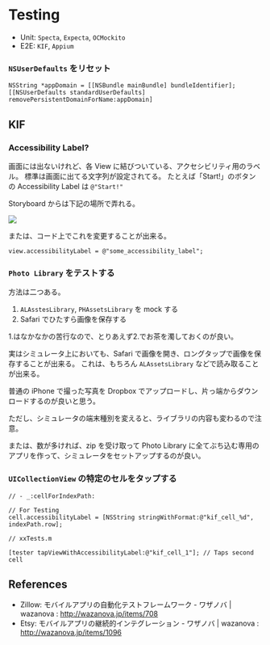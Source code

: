 Testing
===

- Unit: `Specta`, `Expecta`, `OCMockito`
- E2E: `KIF`, `Appium`

### `NSUserDefaults` をリセット

```objc
NSString *appDomain = [[NSBundle mainBundle] bundleIdentifier];
[[NSUserDefaults standardUserDefaults] removePersistentDomainForName:appDomain]
```

KIF
---

### Accessibility Label?

画面には出ないけれど、各 View に結びついている、アクセシビリティ用のラベル。
標準は画面に出てる文字列が設定されてる。
たとえば「Start!」のボタンの Accessibility Label は `@"Start!"` 

Storyboard からは下記の場所で弄れる。

![](https://dl.dropboxusercontent.com/u/7817937/_github/__Film/accesibility_label.png)

または、コード上でこれを変更することが出来る。

```objc
view.accessibilityLabel = @"some_accessibility_label";
```

### `Photo Library` をテストする

方法は二つある。

1. `ALAsstesLibrary`, `PHAssetsLibrary` を mock する
2. Safari でひたすら画像を保存する

1.はなかなかの苦行なので、とりあえず2.でお茶を濁しておくのが良い。

実はシミュレータ上においても、Safari で画像を開き、ロングタップで画像を保存することが出来る。
これは、もちろん `ALAssetsLibrary` などで読み取ることが出来る。

普通の iPhone で撮った写真を Dropbox でアップロードし、片っ端からダウンロードするのが良いと思う。

ただし、シミュレータの端末種別を変えると、ライブラリの内容も変わるので注意。

または、数が多ければ、zip を受け取って Photo Library に全てぶち込む専用のアプリを作って、シミュレータをセットアップするのが良い。

### `UICollectionView` の特定のセルをタップする

```objc
// - _:cellForIndexPath:

// For Testing
cell.accessibilityLabel = [NSString stringWithFormat:@"kif_cell_%d", indexPath.row];
```

```objc
// xxTests.m

[tester tapViewWithAccessibilityLabel:@"kif_cell_1"]; // Taps second cell
```

References
---

- Zillow: モバイルアプリの自動化テストフレームワーク - ワザノバ | wazanova : http://wazanova.jp/items/708
- Etsy: モバイルアプリの継続的インテグレーション - ワザノバ | wazanova : http://wazanova.jp/items/1096
